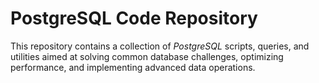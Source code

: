 # PostgreSQL Code Repository

This repository contains a collection of *PostgreSQL* scripts, queries, and utilities aimed at solving common database challenges, optimizing performance, and implementing advanced data operations.
